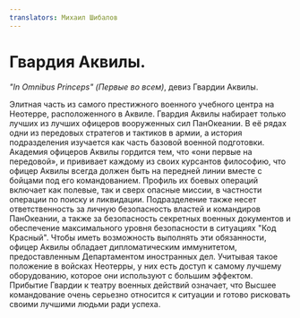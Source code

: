 ```yaml
---
translators: Михаил Шибалов
---
```


# Гвардия Аквилы.

_"In Omnibus Princeps" \(Первые во всем\)_, девиз Гвардии Аквилы.

 Элитная часть из самого престижного военного учебного центра на Неотерре, расположенного в Аквиле. Гвардия Аквилы набирает только лучших из лучших офицеров вооруженных сил ПанОкеании. В её рядах одни из передовых стратегов и тактиков в армии, а история подразделения изучается как часть базовой военной подготовки. Академия офицеров Аквилы гордится тем, что «они первые на передовой», и прививает каждому из своих курсантов философию, что офицер Аквилы всегда должен быть на передней линии вместе с бойцами под его командованием. Профиль их боевых операций включает как полевые, так и сверх опасные миссии, в частности операции по поиску и ликвидации. Подразделение также несет ответственность за личную безопасность властей и командиров ПанОкеании, а также за безопасность секретных военных документов и обеспечение максимального уровня безопасности в ситуациях "Код Красный". Чтобы иметь возможность выполнять эти обязанности, офицер Аквилы обладает дипломатическим иммунитетом, предоставленным Департаментом иностранных дел. Учитывая такое положение в войсках Неотерры, у них есть доступ к самому лучшему оборудованию, которое они используют с большим эффектом. Прибытие Гвардии к театру военных действий означает, что Высшее командование очень серьезно относится к ситуации и готово рисковать своими лучшими людьми ради успеха.

